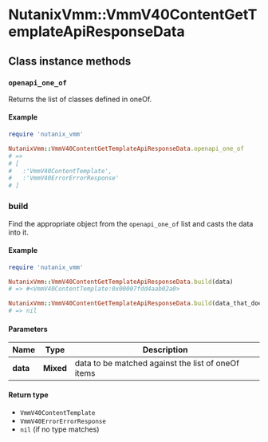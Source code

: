 # NutanixVmm::VmmV40ContentGetTemplateApiResponseData

## Class instance methods

### `openapi_one_of`

Returns the list of classes defined in oneOf.

#### Example

```ruby
require 'nutanix_vmm'

NutanixVmm::VmmV40ContentGetTemplateApiResponseData.openapi_one_of
# =>
# [
#   :'VmmV40ContentTemplate',
#   :'VmmV40ErrorErrorResponse'
# ]
```

### build

Find the appropriate object from the `openapi_one_of` list and casts the data into it.

#### Example

```ruby
require 'nutanix_vmm'

NutanixVmm::VmmV40ContentGetTemplateApiResponseData.build(data)
# => #<VmmV40ContentTemplate:0x00007fdd4aab02a0>

NutanixVmm::VmmV40ContentGetTemplateApiResponseData.build(data_that_doesnt_match)
# => nil
```

#### Parameters

| Name | Type | Description |
| ---- | ---- | ----------- |
| **data** | **Mixed** | data to be matched against the list of oneOf items |

#### Return type

- `VmmV40ContentTemplate`
- `VmmV40ErrorErrorResponse`
- `nil` (if no type matches)

